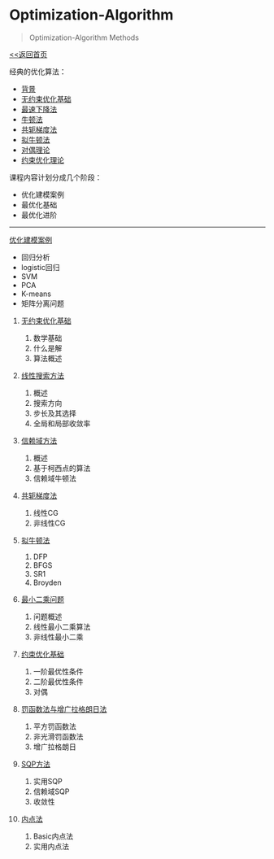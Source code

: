 # Optimization-Algorithm

> Optimization-Algorithm Methods

[<<返回首页](index.md)



经典的优化算法：

- [背景](./Classical-Methods/背景-AI中的最优化.md)
- [无约束优化基础](./Classical-Methods/无约束优化基础.md)
- [最速下降法](./Classical-Methods/1.最速下降法.md)
- [牛顿法](./Classical-Methods/2.牛顿法.md)
- [共轭梯度法](./Classical-Methods/3.共轭梯度法.md)
- [拟牛顿法](./Classical-Methods/4.拟牛顿法.md)
- [对偶理论](./Classical-Methods/5.对偶.md)
- [约束优化理论](./Classical-Methods/约束优化基础.md)

课程内容计划分成几个阶段：

- 优化建模案例
- 最优化基础
- 最优化进阶

------

[优化建模案例](./优化建模案例/examples.md)

- 回归分析
- logistic回归
- SVM
- PCA
- K-means
- 矩阵分离问题



1. [无约束优化基础](Chapter1.md)
   1. 数学基础
   2. 什么是解
   3. 算法概述
2. [线性搜索方法](Chapter2.md)
   1. 概述
   2. 搜索方向
   3. 步长及其选择
   4. 全局和局部收敛率
3. [信赖域方法](Chapter3.md)
   1. 概述
   2. 基于柯西点的算法
   3. 信赖域牛顿法
4. [共轭梯度法](Chapter4.md)
   1. 线性CG
   2. 非线性CG
5. [拟牛顿法](Chapter5.md)
   1. DFP
   2. BFGS
   3. SR1
   4. Broyden
6. [最小二乘问题](Chapter7.md)
   1. 问题概述
   2. 线性最小二乘算法
   3. 非线性最小二乘



1. [约束优化基础](Chapter9.md)
   1. 一阶最优性条件
   2. 二阶最优性条件
   3. 对偶
2. [罚函数法与增广拉格朗日法](Chapter12.md)
   1. 平方罚函数法
   2. 非光滑罚函数法
   3. 增广拉格朗日
3. [SQP方法](Chapter13.md)
   1. 实用SQP
   2. 信赖域SQP
   3. 收敛性
4. [内点法](Chapter14.md)
   1. Basic内点法
   2. 实用内点法